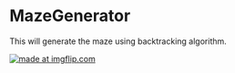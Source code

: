 # MazeGenerator
This will generate the maze using backtracking algorithm.

<a href="https://imgflip.com/gif/1xjdxm"><img src="https://i.imgflip.com/1xjdxm.gif" title="made at imgflip.com"/></a>
